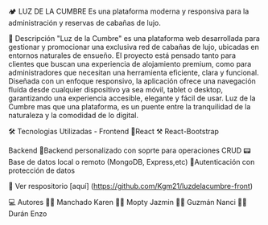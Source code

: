 🏕 LUZ DE LA CUMBRE
Es una plataforma moderna y responsiva para la administración y reservas de cabañas de lujo.

📄 Descripción
"Luz de la Cumbre" es una plataforma web desarrollada para gestionar y promocionar una exclusiva red de cabañas de lujo, ubicadas en entornos naturales de ensueño. El proyecto está pensado tanto para clientes que buscan una experiencia de alojamiento premium, como para administradores que necesitan una herramienta eficiente, clara y funcional.
Diseñada con un enfoque responsivo, la aplicación ofrece una navegación fluída desde cualquier dispositivo ya sea móvil, tablet o desktop, garantizando una experiencia accesible, elegante y fácil de usar. Luz de la Cumbre mas que una plataforma, es un puente entre la tranquilidad de la naturaleza y la comodidad de lo digital.

🛠 Tecnologias Utilizadas -
Frontend
🚀React
⚒ React-Bootstrap

Backend
📙Backend personalizado con soprte para operaciones CRUD
📟Base de datos local o remoto (MongoDB, Express,etc)
🔐Autenticación con protección de datos

🔎 Ver respositorio [aquí] (https://github.com/Kgm21/luzdelacumbre-front)

💻 Autores
👩‍💻 Manchado Karen
👩‍💻 Mopty Jazmin
👩‍💻 Guzmán Nanci
👨‍💻 Durán Enzo
